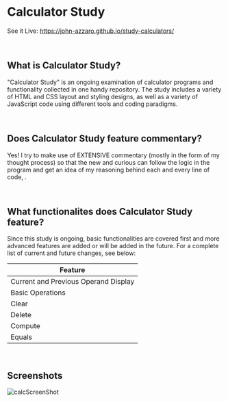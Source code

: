# Calculator Study
See it Live: https://john-azzaro.github.io/study-calculators/

<br>

## What is Calculator Study?
"Calculator Study" is an ongoing examination of calculator programs and functionality collected in one handy repository.  The study includes a variety of HTML and CSS layout and styling designs, as well as a variety of JavaScript code using different tools and coding paradigms.

<br>

## Does Calculator Study feature commentary?
Yes!  I try to make use of EXTENSIVE commentary (mostly in the form of my thought process) so that the new and curious can follow the logic in the program and get an idea of my reasoning behind each and every line of code, . 

<br>

## What functionalites does Calculator Study feature?
Since this study is ongoing, basic functionalities are covered first and more advanced features are added or will be added in the future.  For a complete list of current and future changes, see below:


| Feature                                  | 
| ---------------------------------------- |
| Current and Previous Operand Display     | 
| Basic Operations                         |   
| Clear                                    |   
| Delete                                   |    
| Compute                                  |   
| Equals                                   |   

<br>

## Screenshots

![calcScreenShot](https://user-images.githubusercontent.com/37447586/60772122-89e4cf80-a0a6-11e9-92e0-432788b4a50f.png)

